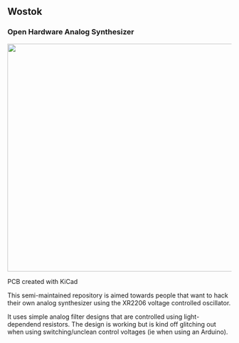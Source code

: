## Wostok
### Open Hardware Analog Synthesizer
<img src="https://i.imgur.com/jbyNVkk.jpg" width="512">

PCB created with KiCad

This semi-maintained repository is aimed towards people that want to hack their own analog synthesizer using the XR2206 voltage controlled oscillator. 

It uses simple analog filter designs that are controlled using light-dependend resistors. The design is working but is kind off glitching out when using switching/unclean control voltages (ie when using an Arduino).
